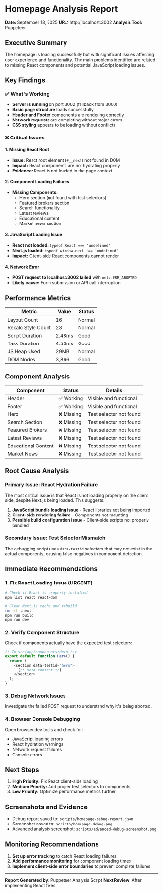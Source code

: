 # Homepage Analysis Report

**Date:** September 18, 2025
**URL:** http://localhost:3002
**Analysis Tool:** Puppeteer

## Executive Summary

The homepage is loading successfully but with significant issues affecting user experience and functionality. The main problems identified are related to missing React components and potential JavaScript loading issues.

## Key Findings

### ✅ What's Working
- **Server is running** on port 3002 (fallback from 3000)
- **Basic page structure** loads successfully
- **Header and Footer** components are rendering correctly
- **Network requests** are completing without major errors
- **CSS styling** appears to be loading without conflicts

### ❌ Critical Issues

#### 1. Missing React Root
- **Issue:** React root element (`#__next`) not found in DOM
- **Impact:** React components are not hydrating properly
- **Evidence:** React is not loaded in the page context

#### 2. Component Loading Failures
- **Missing Components:**
  - Hero section (not found with test selectors)
  - Featured brokers section
  - Search functionality
  - Latest reviews
  - Educational content
  - Market news section

#### 3. JavaScript Loading Issue
- **React not loaded:** `typeof React === 'undefined'`
- **Next.js loaded:** `typeof window.next !== 'undefined'`
- **Impact:** Client-side React components cannot render

#### 4. Network Error
- **POST request to localhost:3002 failed** with `net::ERR_ABORTED`
- **Likely cause:** Form submission or API call interruption

## Performance Metrics

| Metric | Value | Status |
|--------|-------|--------|
| Layout Count | 16 | Normal |
| Recalc Style Count | 23 | Normal |
| Script Duration | 2.48ms | Good |
| Task Duration | 4.53ms | Good |
| JS Heap Used | 29MB | Normal |
| DOM Nodes | 3,866 | Good |

## Component Analysis

| Component | Status | Details |
|-----------|--------|---------|
| Header | ✅ Working | Visible and functional |
| Footer | ✅ Working | Visible and functional |
| Hero | ❌ Missing | Test selector not found |
| Search Section | ❌ Missing | Test selector not found |
| Featured Brokers | ❌ Missing | Test selector not found |
| Latest Reviews | ❌ Missing | Test selector not found |
| Educational Content | ❌ Missing | Test selector not found |
| Market News | ❌ Missing | Test selector not found |

## Root Cause Analysis

### Primary Issue: React Hydration Failure
The most critical issue is that React is not loading properly on the client side, despite Next.js being loaded. This suggests:

1. **JavaScript bundle loading issue** - React libraries not being imported
2. **Client-side rendering failure** - Components not mounting
3. **Possible build configuration issue** - Client-side scripts not properly bundled

### Secondary Issue: Test Selector Mismatch
The debugging script uses `data-testid` selectors that may not exist in the actual components, causing false negatives in component detection.

## Immediate Recommendations

### 1. Fix React Loading Issue (URGENT)
```bash
# Check if React is properly installed
npm list react react-dom

# Clear Next.js cache and rebuild
rm -rf .next
npm run build
npm run dev
```

### 2. Verify Component Structure
Check if components actually have the expected test selectors:
```javascript
// In src/app/components/Hero.tsx
export default function Hero() {
  return (
    <section data-testid="hero">
      {/* Hero content */}
    </section>
  );
}
```

### 3. Debug Network Issues
Investigate the failed POST request to understand why it's being aborted.

### 4. Browser Console Debugging
Open browser dev tools and check for:
- JavaScript loading errors
- React hydration warnings
- Network request failures
- Console errors

## Next Steps

1. **High Priority:** Fix React client-side loading
2. **Medium Priority:** Add proper test selectors to components
3. **Low Priority:** Optimize performance metrics further

## Screenshots and Evidence

- Debug report saved to: `scripts/homepage-debug-report.json`
- Screenshot saved to: `scripts/homepage-debug.png`
- Advanced analysis screenshot: `scripts/advanced-debug-screenshot.png`

## Monitoring Recommendations

1. **Set up error tracking** to catch React loading failures
2. **Add performance monitoring** for component loading times
3. **Implement client-side error boundaries** to prevent complete failures

---

**Report Generated by:** Puppeteer Analysis Script
**Next Review:** After implementing React fixes